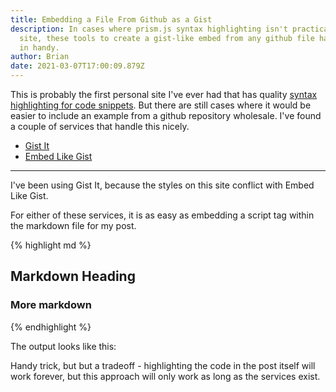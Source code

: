 ```yaml
---
title: Embedding a File From Github as a Gist
description: In cases where prism.js syntax highlighting isn't practical on my
  site, these tools to create a gist-like embed from any github file have come
  in handy.
author: Brian
date: 2021-03-07T17:00:09.879Z
---
```

This is probably the first personal site I've ever had that has quality [syntax highlighting for code snippets](https://www.11ty.dev/docs/plugins/syntaxhighlight/). But there are still cases where it would be easier to include an example from a github repository wholesale. I've found a couple of services that handle this nicely.

* [Gist It](https://gist-it.appspot.com/)
* [Embed Like Gist](https://emgithub.com/)

---

I've been using Gist It, because the styles on this site conflict with Embed Like Gist.

For either of these services, it is as easy as embedding a script tag within the markdown file for my post.

{% highlight md %}
## Markdown Heading
<script src="https://gist-it.appspot.com/github/robertkrimen/gist-it-example/blob/master/example.js"></script>
### More markdown
{% endhighlight %}

The output looks like this:

<script src="https://gist-it.appspot.com/github/robertkrimen/gist-it-example/blob/master/example.js"></script>

Handy trick, but but a tradeoff - highlighting the code in the post itself will work forever, but this approach will only work as long as the services exist.